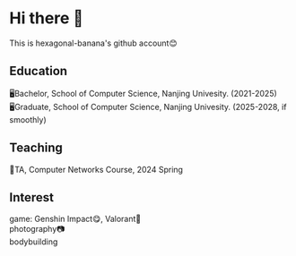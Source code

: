# Hi there 👋
This is hexagonal-banana's github account😊

## Education
🖥️Bachelor, School of Computer Science, Nanjing Univesity. (2021-2025)  
🖥️Graduate, School of Computer Science, Nanjing Univesity. (2025-2028, if smoothly)

## Teaching
📖TA, Computer Networks Course, 2024 Spring

## Interest
game: Genshin Impact😋, Valorant🔫  
photography📷  
bodybuilding  
<!--
**hexagonal-banana/hexagonal-banana** is a ✨ _special_ ✨ repository because its `README.md` (this file) appears on your GitHub profile.

Here are some ideas to get you started:

- 🔭 I’m currently working on ...
- 🌱 I’m currently learning ...
- 👯 I’m looking to collaborate on ...
- 🤔 I’m looking for help with ...
- 💬 Ask me about ...
- 📫 How to reach me: ...
- 😄 Pronouns: ...
- ⚡ Fun fact: ...
-->
